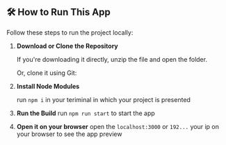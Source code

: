 ## 🛠 How to Run This App

Follow these steps to run the project locally:

1. **Download or Clone the Repository**

   If you're downloading it directly, unzip the file and open the folder.

   Or, clone it using Git:

2. **Install Node Modules**

    run `npm i` in your teriminal in which your project is presented

3. **Run the Build**
    run `npm run start` to start the app 

4. **Open it on your browser**
    open the `localhost:3000` or `192...` your ip on your browser to see the app preview